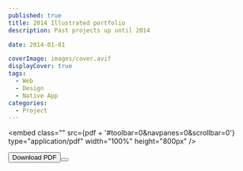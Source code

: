 ```yaml
---
published: true
title: 2014 Illustrated portfolio
description: Past projects up until 2014

date: 2014-01-01

coverImage: images/cover.avif
displayCover: true
tags:
  - Web
  - Design
  - Native App
categories:
  - Project
---
```


<script>
  import pdf from './images/Illustrated_Portfolio_UX_Jesus_Garcia_en_2014.pdf'
</script>
<embed class="" src={pdf + '#toolbar=0&navpanes=0&scrollbar=0'} type="application/pdf" width="100%" height="800px" />


<a target="_blank" href="https://ctwhome.com/content/2014-01-01-illustrated-portfolio-until-2014/images/Illustrated_Portfolio_UX_Jesus_Garcia_en_2014.pdf">
  <button class="btn btn-primary mt-5">
  Download PDF
  <button>
</a>
